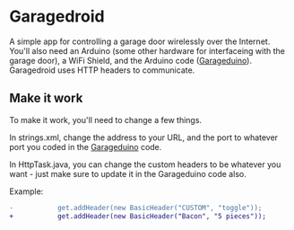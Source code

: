 Garagedroid
===========

A simple app for controlling a garage door wirelessly over the Internet.  You'll also need an Arduino (some other hardware for interfaceing with the garage door), a WiFi Shield, and the Arduino code ([Garageduino](https://github.com/bransorem/Garageduino)).  Garagedroid uses HTTP headers to communicate.

Make it work
------------

To make it work, you'll need to change a few things.

In strings.xml, change the address to your URL, and the port to whatever port you coded in the [Garageduino](https://github.com/bransorem/Garageduino) code.

In HttpTask.java, you can change the custom headers to be whatever you want - just make sure to update it in the Garageduino code also.

Example:

```diff
-           get.addHeader(new BasicHeader("CUSTOM", "toggle"));
+           get.addHeader(new BasicHeader("Bacon", "5 pieces"));
```

